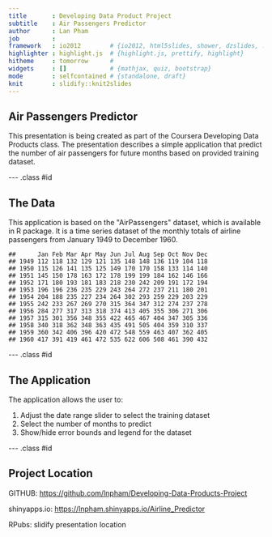 ```yaml
---
title       : Developing Data Product Project
subtitle    : Air Passengers Predictor
author      : Lan Pham
job         : 
framework   : io2012        # {io2012, html5slides, shower, dzslides, ...}
highlighter : highlight.js  # {highlight.js, prettify, highlight}
hitheme     : tomorrow      # 
widgets     : []            # {mathjax, quiz, bootstrap}
mode        : selfcontained # {standalone, draft}
knit        : slidify::knit2slides
---
```



## Air Passengers Predictor


This presentation is being created as part of the Coursera Developing Data Products class. The presentation describes a simple application that predict the number of air passengers for future months based on provided training dataset.

--- .class #id 

## The Data

This application is based on the "AirPassengers" dataset, which is available in R package.  It is a time series dataset of the monthly  totals of airline passengers from January 1949 to December 1960.


```
##      Jan Feb Mar Apr May Jun Jul Aug Sep Oct Nov Dec
## 1949 112 118 132 129 121 135 148 148 136 119 104 118
## 1950 115 126 141 135 125 149 170 170 158 133 114 140
## 1951 145 150 178 163 172 178 199 199 184 162 146 166
## 1952 171 180 193 181 183 218 230 242 209 191 172 194
## 1953 196 196 236 235 229 243 264 272 237 211 180 201
## 1954 204 188 235 227 234 264 302 293 259 229 203 229
## 1955 242 233 267 269 270 315 364 347 312 274 237 278
## 1956 284 277 317 313 318 374 413 405 355 306 271 306
## 1957 315 301 356 348 355 422 465 467 404 347 305 336
## 1958 340 318 362 348 363 435 491 505 404 359 310 337
## 1959 360 342 406 396 420 472 548 559 463 407 362 405
## 1960 417 391 419 461 472 535 622 606 508 461 390 432
```


--- .class #id 

## The Application

The application allows the user to:

1.  Adjust the date range slider to select the training dataset
2.  Select the number of months to predict
3.  Show/hide error bounds and legend for the dataset


--- .class #id 

## Project Location


GITHUB: <https://github.com/lnpham/Developing-Data-Products-Project>

shinyapps.io: <https://lnpham.shinyapps.io/Airline_Predictor>

RPubs: slidify presentation location
